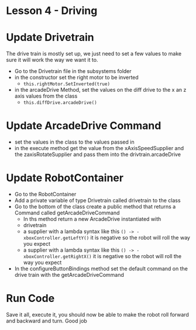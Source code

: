 # Lesson 4 - Driving

# Update Drivetrain
The drive train is mostly set up, we just need to set a few values to make sure it will work the way we want it to.
* Go to the Drivetrain file in the subsystems folder
* in the constructor set the right motor to be inverted
    * `this.rightMotor.SetInverted(true)`
* in the arcadeDrive Method, set the values on the diff drive to the x an z axis values from the class
    * `this.diffDrive.arcadeDrive()`

# Update ArcadeDrive Command
* set the values in the class to the values passed in
* in the execute method get the value from the xAxisSpeedSupplier and the zaxisRotateSupplier and pass them into the drivtrain.arcadeDrive

# Update RobotContainer
* Go to the RobotContainer
* Add a private variable of type Drivetrain called drivetrain to the class
* Go to the bottom of the class create a public method that returns a Command called getArcadeDriveCommand
    * In ths method return a new ArcadeDrive instantiated with
    * drivetrain
    * a supplier with a lambda syntax like this `() -> -xboxController.getLeftY()` it is negative so the robot will roll the way you expect
    * a supplier with a lambda syntax like this `() -> -xboxController.getRightX()` it is negative so the robot will roll the way you expect
* In the configureButtonBindings method set the default command on the drive train with the getArcadeDriveCommand

# Run Code
Save it all, execute it, you should now be able to make the robot roll forward and backward and turn. Good job

